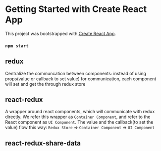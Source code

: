 # Getting Started with Create React App

This project was bootstrapped with [Create React App](https://github.com/facebook/create-react-app).

### `npm start`



## redux
Centralize the communcation between components: instead of using props(value or callback to set value) for communication, each component will set and get the through redux store

## react-redux
A wrapper around react components, which will communicate with redux directly.
We refer this wrapper as `Container Component`, and refer to the React component as `UI Component`.
The value and the callback(to set the value) flow this way: `Redux Store` => `Container Component` => `UI Component`

## react-redux-share-data